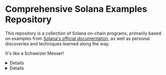 # Comprehensive Solana Examples Repository

This repository is a collection of Solana on-chain programs, primarily based on examples from [Solana's official documentation](https://solana.com/docs/programs/examples), as well as personal discoveries and techniques learned along the way.

It's like a Schweizer Messer!

<details>

### Useful docs during learning process

[Program Examples](https://solana.com/docs/programs/examples)  
[anchor lang docs.rs](https://docs.rs/anchor-lang/latest/anchor_lang/index.html)  
[solana web3.js](https://solana.com/docs/clients/javascript)  
[Initializing Accounts in Solana and Anchor - from rareskills](https://www.rareskills.io/post/solana-initialize-account)  
[solana cook book](https://solanacookbook.com/)  




</details>

<details>

### Solana Examples & Tricks
[Hello World on Solana.](./programs/hello_solana/src/instructions/initialized.rs)  
[Use real-time Pyth data in Solana.](./programs/hello_solana/src/instructions/price_updater.rs)  
[Store and retrieve data using Solana accounts.](./programs/hello_solana/src/instructions/create.rs)  
[Storing global state - Counter.](./programs/hello_solana/src/instructions/counter.rs)  
[Custom #[error_code]](./programs/hello_solana/src/instructions/error.rs)  
[Saving per-user state - Favorites](./programs/hello_solana/src/instructions/favorites.rs)
[Check that the accounts provided in incoming instructions meet particular criteria.](./programs/hello_solana/src/instructions/check_account.rs)  
[Close an account and get the Lamports back.](./programs/hello_solana/src/instructions/create_or_close_user.rs)  
[Solana clock and other “block” variables.](./programs/hello_solana/src/instructions/sysvars.rs)  
[Emit events on solana.](./programs/hello_solana/src/instructions/events.rs)  







</details>
